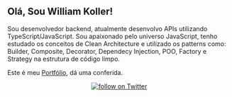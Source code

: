 
##  Olá, Sou William Koller!
Sou desenvolvedor backend, atualmente desenvolvo APIs utilizando TypeScript/JavaScript. 
Sou apaixonado pelo universo JavaScript, tenho estudado os conceitos de Clean Architecture e utilizado os patterns como: Builder, Composite, Decorator, Dependecy Injection, POO, Factory e Strategy na estrutura de código limpo.

Este é meu [Portfólio](https://williamkoller.github.io), dá uma conferida.




<p align="center">
  <a href="https://twitter.com/intent/follow?screen_name=williamkoller">
    <img src="https://img.shields.io/twitter/follow/williamkoller?style=social&logo=twitter"
    alt="follow on Twitter"></a>
</p>  

